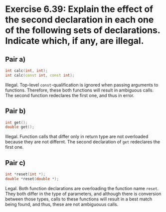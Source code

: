 # Exercise 6.39: Explain the effect of the second declaration in each one of the following sets of declarations. Indicate which, if any, are illegal.

## Pair a)

```cpp
int calc(int, int);
int calc(const int, const int);
```

Illegal. Top-level `const`-qualification is ignored when passing arguments to functions. Therefore, these both functions will result in ambiguous calls. The second function redeclares the first one, and thus in error.

## Pair b)

```cpp
int get();
double get();
```

Illegal. Function calls that differ only in return type are not overloaded because they are not differnt. The second declaration of `get` redeclares the first one.

## Pair c)

```cpp
int *reset(int *);
double *reset(double *);
```

Legal. Both function declarations are overloading the function name `reset`. They both differ in the type of parameters, and although there is conversion between those types, calls to these functions will result in a best match being found, and thus, these are not ambiguouus calls.
